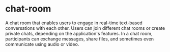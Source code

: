 # chat-room
A chat room that enables users to engage in real-time text-based conversations with each other. Users can join different chat rooms or create private chats, depending on the application's features. In a chat room, participants can exchange messages, share files, and sometimes even communicate using audio or video.
